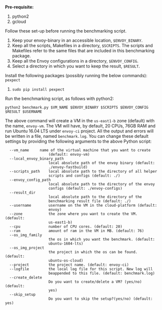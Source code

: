 **Pre-requisite:**

1. python2
2. gcloud

Follow these set-up before running the benchmarking script.

1. Keep your envoy-binary in an accessible location, `$ENVOY_BINARY`.
2. Keep all the scripts, Makefiles in a directory, `$SCRIPTS`. The scripts and Makefiles refer to the same files that are included in this benchmarking package.
3. Keep all the Envoy configurations in a directory, `$ENVOY_CONFIG`.
4. Select a directory in which you want to keep the result, `$RESULT`.

Install the following packages (possibly running the below commands): `pexpect`

1. `sudo pip install pexpect`

Run the benchmarking script, as follows with python2:

	python2 benchmark.py $VM_NAME $ENVOY_BINARY $SCRIPTS $ENVOY_CONFIG $RESULT $USERNAME

The above command will create a VM in the `us-east1-b` zone (default) with the name, `envoy-vm`. The VM will have, by default, 20 CPUs, 76GB RAM and run Ubuntu 16.04 LTS under `envoy-ci` project. All the output and errors will be written in a file, named `benchmark.log`. You can change these default settings by providing the following arguments to the above Python script:

	  --vm_name		name of the virtual machine that you want to create
		                (default: envoy-vm)
	  --local_envoy_binary_path
		                local absolute path of the envoy binary (default:
		                ./envoy-fastbuild)
	  --scripts_path	local absolute path to the directory of all helper
		                scripts and configs (default: ./)
	  --envoy_config_path
		                local absolute path to the directory of the envoy
		                configs (default: ./envoy-configs)
	  --result_dir
		                local absolute path to the directory of the
		                benchmarking result file (default: ./)
	  --username   		username on the VM in the cloud-platform (default:
		                envoy)
	  --zone            the zone where you want to create the VM. (default:
		                us-east1-b)
	  --cpu             number of CPU cores. (default: 20)
	  --ram             amount of ram in the VM in MB. (default: 76)
	  --os_img_family
		                the os in which you want the benchmark. (default:
		                ubuntu-1604-lts)
	  --os_img_project
		                the project in which the os can be found. (default:
		                ubuntu-os-cloud)
	  --project     	the project name. (default: envoy-ci)
	  --logfile     	the local log file for this script. New log will
		                beappended to this file. (default: benchmark.log)
	  --create_delete
		                Do you want to create/delete a VM? (yes/no) (default:
		                yes)
	  --skip_setup
		                Do you want to skip the setup?(yes/no) (default: yes)
	                        